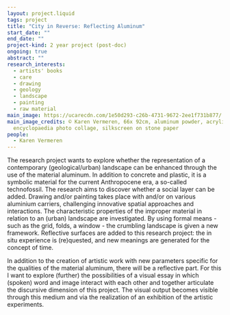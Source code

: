 ```yaml
---
layout: project.liquid
tags: project
title: "City in Reverse: Reflecting Aluminum"
start_date: ""
end_date: ""
project-kind: 2 year project (post-doc)
ongoing: true
abstract: ""
research_interests:
  - artists' books
  - care
  - drawing
  - geology
  - landscape
  - painting
  - raw material
main_image: https://ucarecdn.com/1e50d293-c26b-4731-9672-2ee1f731b877/
main_image_credits: © Karen Vermeren, 66x 92cm, aluminum powder, acrylic,
  encyclopaedia photo collage, silkscreen on stone paper
people:
  - Karen Vermeren
---
```

The research project wants to explore whether the representation of a contemporary (geological/urban) landscape can be enhanced through the use of the material aluminum. In addition to concrete and plastic, it is a symbolic material for the current Anthropocene era, a so-called technofossil. The research aims to discover whether a social layer can be added.
Drawing and/or painting takes place with and/or on various aluminium carriers, challenging innovative spatial approaches and interactions. The characteristic properties of the improper material in relation to an (urban) landscape are investigated. By using formal means - such as the grid, folds, a window - the crumbling landscape is given a new framework. Reflective surfaces are added to this research project: the in situ experience is (re)quested, and new meanings are generated for the concept of time.


In addition to the creation of artistic work with new parameters specific for the qualities of the material aluminum, there will be a reflective part. For this I want to explore (further) the possibilities of a visual essay in which (spoken) word and image interact with each other and together articulate the discursive dimension of this project. The visual output becomes visible through this medium and via the realization of an exhibition of the artistic experiments.